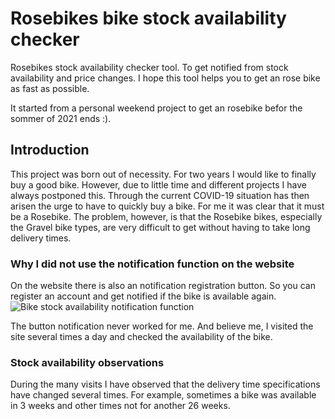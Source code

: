 # Rosebikes bike stock availability checker

Rosebikes stock availability checker tool. To get notified from stock availability and price changes. I hope this tool helps you to get an rose bike as fast as possible.

It started from a personal weekend project to get an rosebike befor the sommer of 2021 ends :).

## Introduction

This project was born out of necessity. For two years I would like to finally buy a good bike. However, due to little time and different projects I have always postponed this. 
Through the current COVID-19 situation has then arisen the urge to have to quickly buy a bike.
For me it was clear that it must be a Rosebike. 
The problem, however, is that the Rosebike bikes, especially the Gravel bike types, are very difficult to get without having to take long delivery times.

### Why I did not use the notification function on the website

On the website there is also an notification registration button.
So you can register an account and get notified if the bike is available again.
![Bike stock availability notification function](assets/screen_1.png.jpg)

The button notification never worked for me. And believe me, I visited the site several times a day and checked the availability of the bike.

### Stock availability observations

During the many visits I have observed that the delivery time specifications have changed several times. For example, sometimes a bike was available in 3 weeks and other times not for another 26 weeks.

